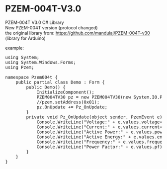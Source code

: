 
# PZEM-004T-V3.0<br>
PZEM-004T V3.0 C# Library<br>
New PZEM-004T version (protocol changed)<br>
the original library from: https://github.com/mandulaj/PZEM-004T-v30 (library for Arduino)

example:
<pre>
using System;
using System.Windows.Forms;
using Pzem;

namespace Pzem004t {
    public partial class Demo : Form {
        public Demo() {
            InitializeComponent();
            PZEM004TV30 pz = new PZEM004TV30(new System.IO.Ports.SerialPort("COM6"));
            //pzem.setAddress(0x01);
            pz.OnUpdate += Pz_OnUpdate;
        }
        private void Pz_OnUpdate(object sender, PzemEvent e) {
            Console.WriteLine("Voltage:" + e.values.voltage+"V");
            Console.WriteLine("Current:" + e.values.current+"A");
            Console.WriteLine("Active Power:" + e.values.power+"W");
            Console.WriteLine("Active Energy:" + e.values.energy+"Wh");
            Console.WriteLine("Frequency:" + e.values.frequency+"Hz");
            Console.WriteLine("Power Factor:" + e.values.pf);
        }
    }
}</pre>
